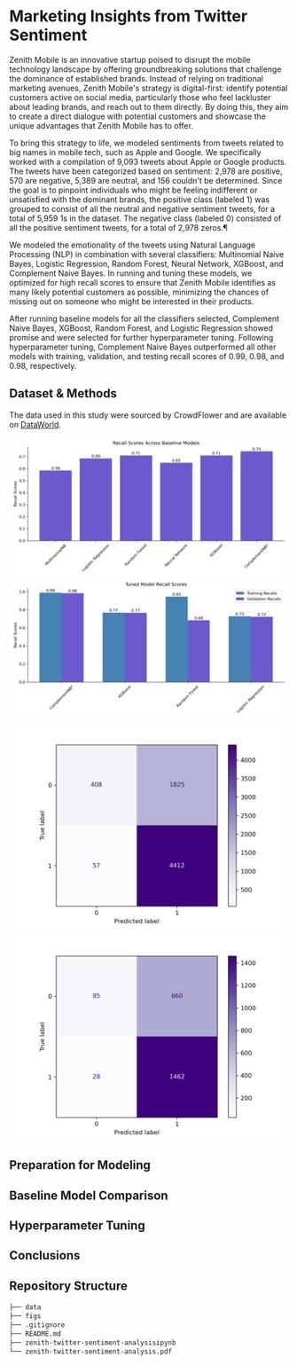 # Marketing Insights from Twitter Sentiment

Zenith Mobile is an innovative startup poised to disrupt the mobile technology landscape by offering groundbreaking solutions that challenge the dominance of established brands. Instead of relying on traditional marketing avenues, Zenith Mobile's strategy is digital-first: identify potential customers active on social media, particularly those who feel lackluster about leading brands, and reach out to them directly. By doing this, they aim to create a direct dialogue with potential customers and showcase the unique advantages that Zenith Mobile has to offer.

To bring this strategy to life, we modeled sentiments from tweets related to big names in mobile tech, such as Apple and Google. We specifically worked with a compilation of 9,093 tweets about Apple or Google products. The tweets have been categorized based on sentiment: 2,978 are positive, 570 are negative, 5,389 are neutral, and 156 couldn't be determined. Since the goal is to pinpoint individuals who might be feeling indifferent or unsatisfied with the dominant brands, the positive class (labeled 1) was grouped to consist of all the neutral and negative sentiment tweets, for a total of 5,959 1s in the dataset. The negative class (labeled 0) consisted of all the positive sentiment tweets, for a total of 2,978 zeros.¶

We modeled the emotionality of the tweets using Natural Language Processing (NLP) in combination with several classifiers: Multinomial Naive Bayes, Logistic Regression, Random Forest, Neural Network, XGBoost, and Complement Naive Bayes. In running and tuning these models, we optimized for high recall scores to ensure that Zenith Mobile identifies as many likely potential customers as possible, minimizing the chances of missing out on someone who might be interested in their products.

After running baseline models for all the classifiers selected, Complement Naive Bayes, XGBoost, Random Forest, and Logistic Regression showed promise and were selected for further hyperparameter tuning. Following hyperparameter tuning, Complement Naive Bayes outperformed all other models with training, validation, and testing recall scores of 0.99, 0.98, and 0.98, respectively.

## Dataset & Methods
The data used in this study were sourced by CrowdFlower and are available on [DataWorld](http://data.world). 

![](figs/baseline_recall_scores.png)
![](figs/tuned_recall_scores.png)
![](figs/conmat_train.png)
![](figs/conmat_test.png)

## Preparation for Modeling
## Baseline Model Comparison
## Hyperparameter Tuning 
## Conclusions


## Repository Structure
```none            
├── data 
├── figs                   
├── .gitignore
├── README.md 
├── zenith-twitter-sentiment-analysisipynb
└── zenith-twitter-sentiment-analysis.pdf
